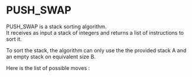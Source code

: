 # PUSH_SWAP

PUSH_SWAP is a stack sorting algorithm.  
It receives as input a stack of integers and returns a list of instructions to sort it.

To sort the stack, the algorithm can only use the the provided stack A and an empty stack on equivalent size B.  

Here is the list of possible moves :

